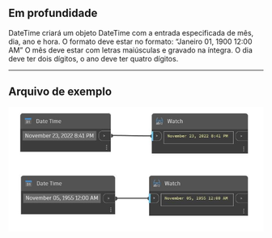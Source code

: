 ## Em profundidade
DateTime criará um objeto DateTime com a entrada especificada de mês, dia, ano e hora. O formato deve estar no formato: “Janeiro 01, 1900 12:00 AM” O mês deve estar com letras maiúsculas e gravado na íntegra. O dia deve ter dois dígitos, o ano deve ter quatro dígitos.
___
## Arquivo de exemplo

![Date Time](./CoreNodeModels.Input.DateTime_img.jpg)

